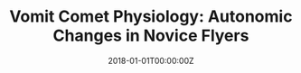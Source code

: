 ---
title: "Vomit Comet Physiology: Autonomic Changes in Novice Flyers"
authors:
- K. Johnson
- S. Taylor
- S. Fedor
- admin
- W. Chen
- R. Picard
date: "2018-01-01T00:00:00Z"
doi: ""

author_notes:
- ""
- ""
- ""
- ""
- ""
- ""

# Schedule page publish date (NOT publication's date).
publishDate: "2018-01-01T00:00:00Z"

# Publication type.
# Legend: 0 = Uncategorized; 1 = Conference paper; 2 = Journal article;
# 3 = Preprint / Working Paper; 4 = Report; 5 = Book; 6 = Book section;
# 7 = Thesis; 8 = Patent
publication_types: ["1"]

# Publication name and optional abbreviated publication name.
publication: In *IEEE Engineering in Medicine and Biology Society (EMBC)* 
publication_short: In *IEEE Engineering in Medicine and Biology Society (EMBC)* 

abstract: 
# Summary. An optional shortened abstract.
summary: ''

tags:
- Affective Computing
- Sensors
- Physiology
featured: false

links:
url_pdf: https://dspace.mit.edu/bitstream/handle/1721.1/123805/18.Johnson-etal_EMBC18_VomitComet.pdf?sequence=1&isAllowed=y
url_code: ''
url_dataset: ''
url_poster: ''
url_project: ''
url_slides: ''
url_source: ''
url_video: ''

# Featured image
# To use, add an image named `featured.jpg/png` to your page's folder. 
image:
  caption: ''
  focal_point: Center
  preview_only: false

# Associated Projects (optional).
#   Associate this publication with one or more of your projects.
#   Simply enter your project's folder or file name without extension.
#   E.g. `internal-project` references `content/project/internal-project/index.md`.
#   Otherwise, set `projects: []`.
projects: []

# Slides (optional).
#   Associate this publication with Markdown slides.
#   Simply enter your slide deck's filename without extension.
#   E.g. `slides: "example"` references `content/slides/example/index.md`.
#   Otherwise, set `slides: ""`.
slides: ""
---
